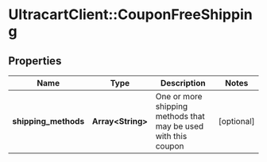 # UltracartClient::CouponFreeShipping

## Properties
Name | Type | Description | Notes
------------ | ------------- | ------------- | -------------
**shipping_methods** | **Array&lt;String&gt;** | One or more shipping methods that may be used with this coupon | [optional] 


